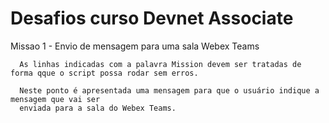 # Desafios curso Devnet Associate



Missao 1 - Envio de mensagem para uma sala Webex Teams

      As linhas indicadas com a palavra Mission devem ser tratadas de forma qque o script possa rodar sem erros. 
      
      Neste ponto é apresentada uma mensagem para que o usuário indique a mensagem que vai ser
      enviada para a sala do Webex Teams.
